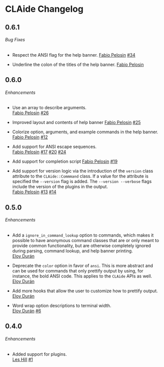 # CLAide Changelog

## 0.6.1

###### Bug Fixes

* Respect the ANSI flag for the help banner.
  [Fabio Pelosin][irrationalfab]
  [#34](https://github.com/CocoaPods/CLAide/issues/34)

* Underline the colon of the titles of the help banner.
  [Fabio Pelosin][irrationalfab]

## 0.6.0

###### Enhancements

* Use an array to describe arguments.  
  [Fabio Pelosin][irrationalfab]
  [#26](https://github.com/CocoaPods/CLAide/issues/26)

* Improved layout and contents of help banner
  [Fabio Pelosin][irrationalfab]
  [#25](https://github.com/CocoaPods/CLAide/pull/25)

* Colorize option, arguments, and example commands in the help banner.  
  [Fabio Pelosin][irrationalfab]
  [#12](https://github.com/CocoaPods/CLAide/issues/12)

* Add support for ANSI escape sequences.  
  [Fabio Pelosin][irrationalfab]
  [#17](https://github.com/CocoaPods/CLAide/issues/17)
  [#20](https://github.com/CocoaPods/CLAide/pull/20)
  [#24](https://github.com/CocoaPods/CLAide/pull/24)

* Add support for completion script
  [Fabio Pelosin][irrationalfab]
  [#19](https://github.com/CocoaPods/CLAide/pull/19)

* Add support for version logic via the introduction of the `version` class
  attribute to the `CLAide::Commmand` class. If a value for the attribute is
  specified the `--version` flag is added. The `--version --verbose` flags
  include the version of the plugins in the output.  
  [Fabio Pelosin][irrationalfab]
  [#13](https://github.com/CocoaPods/CLAide/issues/13)
  [#14](https://github.com/CocoaPods/CLAide/issues/14)

## 0.5.0

###### Enhancements

* Add a `ignore_in_command_lookup` option to commands, which makes it possible
  to have anonymous command classes that are or only meant to provide common
  functionality, but are otherwise completely ignored during parsing, command
  lookup, and help banner printing.  
  [Eloy Durán](https://github.com/alloy)

* Deprecate the `color` option in favor of `ansi`. This is more abstract and
  can be used for commands that only prettify output by using, for instance,
  the bold ANSI code. This applies to the `CLAide` APIs as well.  
  [Eloy Durán](https://github.com/alloy)

* Add more hooks that allow the user to customize how to prettify output.  
  [Eloy Durán](https://github.com/alloy)

* Word wrap option descriptions to terminal width.  
  [Eloy Durán](https://github.com/alloy)
  [#6](https://github.com/CocoaPods/CLAide/issues/6)


## 0.4.0

###### Enhancements

* Added support for plugins.  
  [Les Hill](https://github.com/leshill)
  [#1](https://github.com/CocoaPods/CLAide/pull/1)

[irrationalfab]: https://github.com/irrationalfab

